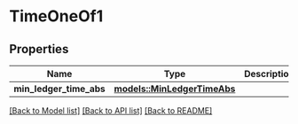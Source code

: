 # TimeOneOf1

## Properties

Name | Type | Description | Notes
------------ | ------------- | ------------- | -------------
**min_ledger_time_abs** | [**models::MinLedgerTimeAbs**](MinLedgerTimeAbs.md) |  | 

[[Back to Model list]](../README.md#documentation-for-models) [[Back to API list]](../README.md#documentation-for-api-endpoints) [[Back to README]](../README.md)


